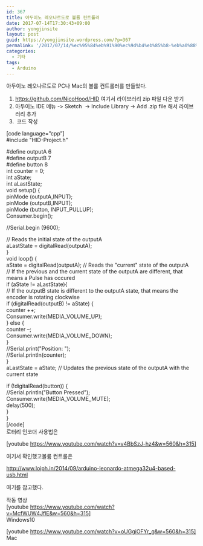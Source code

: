 ```yaml
---
id: 367
title: 아두이노 레오나르도로 볼륨 컨트롤러
date: 2017-07-14T17:30:43+09:00
author: yongjinsite
layout: post
guid: https://yongjinsite.wordpress.com/?p=367
permalink: '/2017/07/14/%ec%95%84%eb%91%90%ec%9d%b4%eb%85%b8-%eb%a0%88%ec%98%a4%eb%82%98%eb%a5%b4%eb%8f%84%eb%a1%9c-%eb%b3%bc%eb%a5%a8-%ec%bb%a8%ed%8a%b8%eb%a1%a4%eb%9f%ac/'
categories:
  - 기타
tags:
  - Arduino
---
```

아두이노 레오나르도로 PC나 Mac의 볼륨 컨트롤러를 만들었다.

  1. https://github.com/NicoHood/HID 여기서 라이브러리 zip 파일 다운 받기
  2. 아두이노 IDE 메뉴 -> Sketch  -> Include Library -> Add .zip file 해서 라이브러리 추가
  3.  코드 작성

[code language=&#8221;cpp&#8221;]  
#include "HID-Project.h"

#define outputA 6  
#define outputB 7  
#define button 8  
int counter = 0;  
int aState;  
int aLastState;  
void setup() {  
pinMode (outputA,INPUT);  
pinMode (outputB,INPUT);  
pinMode (button, INPUT_PULLUP);  
Consumer.begin();

//Serial.begin (9600);

// Reads the initial state of the outputA  
aLastState = digitalRead(outputA);  
}  
void loop() {  
aState = digitalRead(outputA); // Reads the "current" state of the outputA  
// If the previous and the current state of the outputA are different, that means a Pulse has occured  
if (aState != aLastState){  
// If the outputB state is different to the outputA state, that means the encoder is rotating clockwise  
if (digitalRead(outputB) != aState) {  
counter ++;  
Consumer.write(MEDIA\_VOLUME\_UP);  
} else {  
counter &#8211;;  
Consumer.write(MEDIA\_VOLUME\_DOWN);  
}  
//Serial.print("Position: ");  
//Serial.println(counter);  
}  
aLastState = aState; // Updates the previous state of the outputA with the current state

if (!digitalRead(button)) {  
//Serial.println("Button Pressed");  
Consumer.write(MEDIA\_VOLUME\_MUTE);  
delay(500);  
}  
}  
[/code]  
로터리 인코더 사용법은

[youtube https://www.youtube.com/watch?v=v4BbSzJ-hz4&w=560&h=315]

여기서 확인했고볼륨 컨트롤은

http://www.loiph.in/2014/09/arduino-leonardo-atmega32u4-based-usb.html

여기를 참고했다.

작동 영상  
[youtube https://www.youtube.com/watch?v=McfWUW4JflE&w=560&h=315]  
Windows10

[youtube https://www.youtube.com/watch?v=oUGgiOFYr_g&w=560&h=315]  
Mac